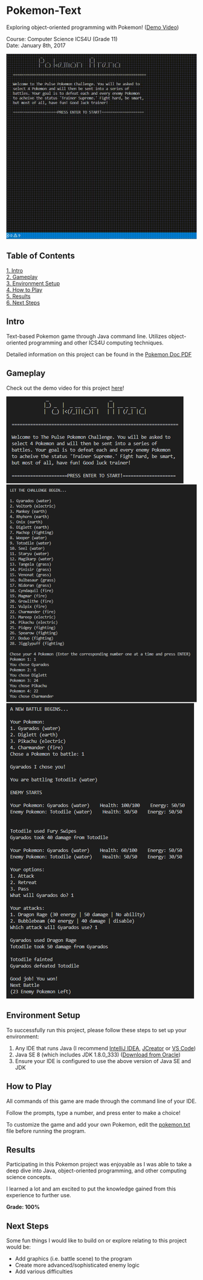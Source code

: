 # Pokemon-Text

Exploring object-oriented programming with Pokemon! ([Demo Video](https://youtu.be/FafhZfWszrM))

Course: Computer Science  ICS4U (Grade 11)  
Date: January 8th, 2017

![Pokemon Gif](images/PokemonVideo.gif)

## Table of Contents
[1. Intro](#Intro)  
[2. Gameplay](#Gameplay)  
[3. Environment Setup](#Environment-Setup)  
[4. How to Play](#How-to-Play)  
[5. Results](#Results)  
[6. Next Steps](#Next-Steps)

## Intro

Text-based Pokemon game through Java command line. Utilizes object-oriented programming and other ICS4U computing techniques.

Detailed information on this project can be found in the [Pokemon Doc PDF](Pokemon%20Arena.pdf)

## Gameplay

Check out the demo video for this project [here](https://youtu.be/FafhZfWszrM)!

![Pokemon Main](images/PokemonMain.png)
![Pokemon Select](images/PokemonSelect.png)
![Pokemon Battle](images/PokemonBattle.png)

## Environment Setup

To successfully run this project, please follow these steps to set up your environment:

1. Any IDE that runs Java (I recommend [IntelliJ IDEA](https://www.jetbrains.com/idea/), [JCreator](https://www.deepcrazyworld.com/how-to-download-jcreator-pro/) or [VS Code](https://code.visualstudio.com/download))
2. Java SE 8 (which includes JDK 1.8.0_333) ([Download from Oracle](https://www.oracle.com/java/technologies/javase/javase8u211-later-archive-downloads.html))
3. Ensure your IDE is configured to use the above version of Java SE and JDK

## How to Play

All commands of this game are made through the command line of your IDE.

Follow the prompts, type a number, and press enter to make a choice!

To customize the game and add your own Pokemon, edit the [pokemon.txt](pokemon.txt) file before running the program.

## Results

Participating in this Pokemon project was enjoyable as I was able to take a deep dive into Java, object-oriented programming, and other computing science concepts.

I learned a lot and am excited to put the knowledge gained from this experience to further use.

**Grade: 100%**

## Next Steps

Some fun things I would like to build on or explore relating to this project would be:

- Add graphics (i.e. battle scene) to the program
- Create more advanced/sophisticated enemy logic
- Add various difficulties
